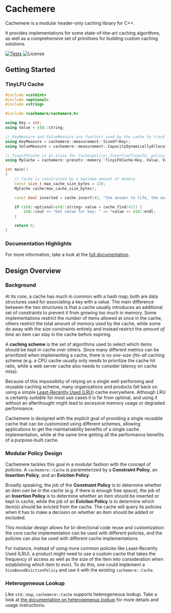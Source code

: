 # Cachemere

Cachemere is a modular header-only caching library for C++.

It provides implementations for some state-of-the-art caching algorithms,
as well as a comprehensive set of primitives for building custom caching solutions.

[![Tests](https://github.com/coveooss/cachemere/actions/workflows/test.yml/badge.svg)](https://github.com/coveooss/cachemere/actions/workflows/test.yml)
![License](https://img.shields.io/github/license/coveooss/cachemere)

## Getting Started

### TinyLFU Cache

```cpp
#include <cstdint>
#include <optional>
#include <string>

#include <cachemere/cachemere.h>

using Key = int;
using Value = std::string;

// KeyMeasure and ValueMeasure are functors used by the cache to track the amount of memory used by its contents.
using KeyMeasure = cachemere::measurement::SizeOf<Key>;
using ValueMeasure = cachemere::measurement::CapacityDynamicallyAllocated<Value>;

// TinyLFUCache is an alias for Cache<policy::InsertionTinyLFU, policy::EvictionSegmentedLRU>.
using MyCache = cachemere::presets::memory::TinyLFUCache<Key, Value, ValueMeasure, KeyMeasure>;

int main()
{
    // Cache is constrained by a maximum amount of memory.
    const size_t max_cache_size_bytes = 150;
    MyCache cache(max_cache_size_bytes);

    const bool inserted = cache.insert(42, "the answer to life, the universe, and everything");

    if (std::optional<std::string> value = cache.find(42)) {
        std::cout << "Got value for key: " << *value << std::endl;
    }

    return 0;
}
```

### Documentation Highlights

For more information, take a look at the [full documentation](https://coveooss.github.io/cachemere/).

## Design Overview

### Background

At its core, a cache has much in common with a hash map; both are data structures used for associating a key with a
value.
The main difference between the two structures is that a cache usually introduces an additional set of constraints to
prevent it
from growing too much in memory.
Some implementations restrict the _number_ of items allowed at once in the cache, others restrict the
total amount of _memory used_ by the cache, while some do away with the size constraints entirely and instead restrict
the _amount of time_ an item can stay
in the cache before expiring.

A **caching scheme** is the set of algorithms used to select which items should be kept in cache over others.
Since many different metrics can be prioritized when implementing a cache, there is no _one-size-fits-all_ caching
scheme (e.g. a CPU cache usually only needs to prioritize the cache hit ratio, while a web server cache also needs to
consider latency on cache miss).

Because of this impossiblity of relying on a single well-performing and reusable caching scheme, many organizations and
products fall back on using a
simple [Least-Recently Used (LRU)](https://en.wikipedia.org/wiki/Cache_replacement_policies#Least_recently_used_(LRU))
cache everywhere. Although LRU is certainly _suitable_ for most use cases it is far from optimal, and using it without
an afterthought might lead to excessive memory usage or degraded performance.

Cachemere is designed with the explicit goal of providing a single reusable cache that can be customized using different
schemes, allowing applications to get the maintainability benefits of a single cache implementation, while at the same
time getting all the performance benefits of a purpose-built cache.

### Modular Policy Design

Cachemere tackles this goal in a modular fashion with the concept of _policies_. A `cachemere::Cache` is parameterized
by a **Constraint Policy**, an **Insertion Policy**, and an **Eviction Policy**.

Broadly speaking, the job of the **Constraint Policy** is to determine whether an item _can_ be in the cache (e.g. if
there is enough free space), the job of an **Insertion Policy** is to determine whether an item should be inserted or
kept in cache, while the job of an **Eviction
Policy** is to determine which item(s) should be evicted from the cache. The cache will query its policies when it has
to make a
decision on whether an item should be added or excluded.

This modular design allows for bi-directional code reuse and customization: the core cache implementation can be used
with different policies, and the
policies can also be used with different cache implementations.

For instance, instead of using more common policies like Least-Recently Used (LRU),
a product might need to use a custom cache that takes the frequency of access as well as the size of the item into
consideration when establishing which item to evict. To do this, one could implement a `SizeBasedEvictionPolicy` and use
it with the existing `cachemere::Cache`.

### Heterogeneous Lookup

Like `std::map`, `cachemere::Cache` supports heterogeneous lookup. Take a look
at [the documentation on heterogeneous lookup](https://coveooss.github.io/cachemere/heterogeneousLookup.html) for more
details and usage instructions.